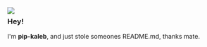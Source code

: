 <img align="left" src="https://orhun.dev/img/crow.png">

### Hey!

I'm **pip-kaleb**, and just stole someones README.md, thanks mate.

